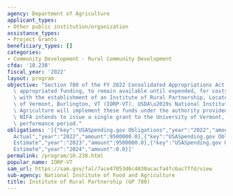 ```yaml
---
agency: Department of Agriculture
applicant_types:
- Other public institution/organization
assistance_types:
- Project Grants
beneficiary_types: []
categories:
- Community Development - Rural Community Development
cfda: '10.238'
fiscal_year: '2022'
layout: program
objective: "Section 780 of the FY 2022 Consolidated Appropriations Act (P.L. 117-103),\
  \ appropriated funding, to remain available until expended, for costs associated\
  \ with the establishment of an Institute of Rural Partnership, Located at the University\
  \ of Vermont, Burlington, VT (IORP-VT). USDA\u2019s National Institute of Food and\
  \ Agriculture will implement these funds under the authority provided by 7 USC 3318.\
  \ NIFA intends to issue a single grant to the University of Vermont, with a four-year\
  \ performance period."
obligations: '[{"key":"USASpending.gov Obligations","year":"2022","amount":0.0},{"key":"SAM.gov
  Actual","year":"2022","amount":9500000.0},{"key":"USASpending.gov Obligations","year":"2023","amount":9500000.0},{"key":"SAM.gov
  Estimate","year":"2023","amount":9500000.0},{"key":"USASpending.gov Obligations","year":"2024","amount":0.0},{"key":"SAM.gov
  Estimate","year":"2024","amount":0.0}]'
permalink: /program/10.238.html
popular_name: IORP-VT
sam_url: https://sam.gov/fal/7ace47053d6c4830acacfa4fc6ac7ffd/view
sub-agency: National Institute of Food and Agriculture
title: Institute of Rural Partnership (GP 780)
---
```

